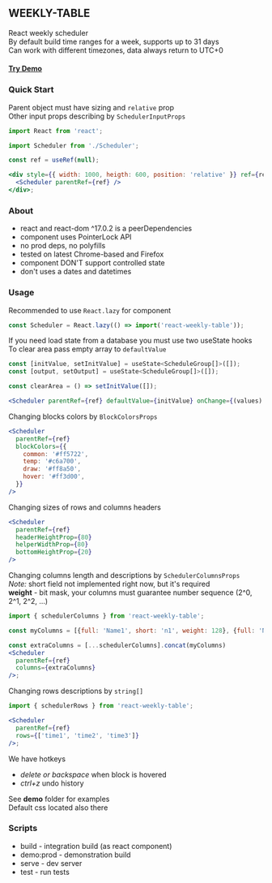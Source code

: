 ## WEEKLY-TABLE

React weekly scheduler <br/>
By default build time ranges for a week, supports up to 31 days <br/>
Can work with different timezones, data always return to UTC+0

#### [Try Demo](https://imn-d.github.io/weekly-table/)

### Quick Start

Parent object must have sizing and `relative` prop <br/>
Other input props describing by `SchedulerInputProps`

```jsx
import React from 'react';

import Scheduler from './Scheduler';

const ref = useRef(null);

<div style={{ width: 1000, heigth: 600, position: 'relative' }} ref={ref}>
  <Scheduler parentRef={ref} />
</div>;
```

### About

- react and react-dom ^17.0.2 is a peerDependencies
- component uses PointerLock API
- no prod deps, no polyfills
- tested on latest Chrome-based and Firefox
- component DON'T support controlled state
- don't uses a dates and datetimes

### Usage

Recommended to use `React.lazy` for component

```jsx
const Scheduler = React.lazy(() => import('react-weekly-table'));
```

If you need load state from a database you must use two useState hooks <br>
To clear area pass empty array to `defaultValue`

```jsx
const [initValue, setInitValue] = useState<ScheduleGroup[]>([]);
const [output, setOutput] = useState<ScheduleGroup[]>([]);

const clearArea = () => setInitValue([]);

<Scheduler parentRef={ref} defaultValue={initValue} onChange={(values) => setOutput(values)} />
```

Changing blocks colors by `BlockColorsProps`

```jsx
<Scheduler
  parentRef={ref}
  blockColors={{
    common: '#ff5722',
    temp: '#c6a700',
    draw: '#ff8a50',
    hover: '#ff3d00',
  }}
/>
```

Changing sizes of rows and columns headers

```jsx
<Scheduler
  parentRef={ref}
  headerHeightProp={80}
  helperWidthProp={80}
  bottomHeightProp={20}
/>
```

Changing columns length and descriptions by `SchedulerColumnsProps` <br/>
*Note:* short field not implemented right now, but it's required <br />
**weight** - bit mask, your columns must guarantee number sequence (2^0, 2^1, 2^2, ...) 
```jsx
import { schedulerColumns } from 'react-weekly-table';

const myColumns = [{full: 'Name1', short: 'n1', weight: 128}, {full: 'Name2', short: 'n2', weight: 256}]

const extraColumns = [...schedulerColumns].concat(myColumns)
<Scheduler
  parentRef={ref}
  columns={extraColumns}
/>;
```
Changing rows descriptions by `string[]`
```jsx
import { schedulerRows } from 'react-weekly-table';

<Scheduler
  parentRef={ref}
  rows={['time1', 'time2', 'time3']}
/>;
```

We have hotkeys <br />
- *delete or backspace* when block is hovered
- *ctrl+z* undo history


See **demo** folder for examples <br />
Default css located also there

### Scripts

- build - integration build (as react component)
- demo:prod - demonstration build
- serve - dev server
- test - run tests
